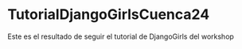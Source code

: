 # TutorialDjangoGirlsCuenca24
Este es el resultado de seguir el tutorial de DjangoGirls del workshop
